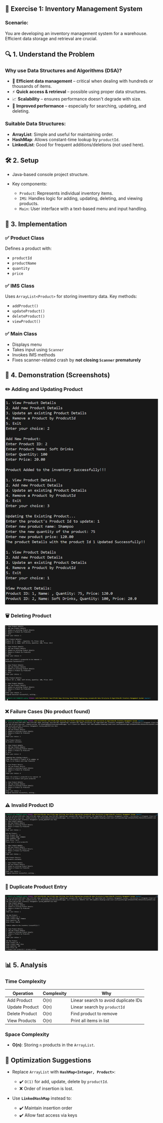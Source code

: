 ## 📘 **Exercise 1: Inventory Management System**

### **Scenario:**

You are developing an inventory management system for a warehouse. Efficient data storage and retrieval are crucial.

## 🔍 1. Understand the Problem

### **Why use Data Structures and Algorithms (DSA)?**

* 🧠 **Efficient data management** – critical when dealing with hundreds or thousands of items.
* ⚡ **Quick access & retrieval** – possible using proper data structures.
* 📈 **Scalability** – ensures performance doesn't degrade with size.
* 🚀 **Improved performance** – especially for searching, updating, and deleting.

### **Suitable Data Structures:**

* **ArrayList**: Simple and useful for maintaining order.
* **HashMap**: Allows constant-time lookup by `productId`.
* **LinkedList**: Good for frequent additions/deletions (not used here).

## 🛠️ 2. Setup

* Java-based console project structure.
* Key components:

  * `Product`: Represents individual inventory items.
  * `IMS`: Handles logic for adding, updating, deleting, and viewing products.
  * `Main`: User interface with a text-based menu and input handling.

## 🔧 3. Implementation

### ✅ **Product Class**

Defines a product with:

* `productId`
* `productName`
* `quantity`
* `price`

### ✅ **IMS Class**

Uses `ArrayList<Product>` for storing inventory data. Key methods:

* `addProduct()`
* `updateProduct()`
* `deleteProduct()`
* `viewProduct()`

### ✅ **Main Class**

* Displays menu
* Takes input using `Scanner`
* Invokes IMS methods
* Fixes scanner-related crash by **not closing `Scanner` prematurely**

## 🧪 4. Demonstration (Screenshots)

### ✏️ **Adding and Updating Product**

![Updating Product Details](./assets/Updating%20Product%20Details.png)

### 🗑️ **Deleting Product**

![Deletion](./assets/Deletion.png)

### ❌ **Failure Cases (No product found)**

![Failure Cases](./assets/Failure%20Cases.png)

### ⚠️ **Invalid Product ID**

![Invalid ProductId](./assets/Invalid%20ProductId.png)

### 🔁 **Duplicate Product Entry**

![Already Exists](./assets/Already%20Exists.png)

## 📊 5. Analysis

### **Time Complexity**

| Operation      | Complexity | Why                                  |
| -------------- | ---------- | ------------------------------------ |
| Add Product    | O(n)       | Linear search to avoid duplicate IDs |
| Update Product | O(n)       | Linear search by `productId`         |
| Delete Product | O(n)       | Find product to remove               |
| View Products  | O(n)       | Print all items in list              |

### **Space Complexity**

* **O(n)**: Storing `n` products in the `ArrayList`.

## 🚀 Optimization Suggestions

* Replace `ArrayList` with **`HashMap<Integer, Product>`**:

  * ✔️ `O(1)` for add, update, delete by `productId`.
  * ❌ Order of insertion is lost.
* Use **`LinkedHashMap`** instead to:

  * ✔️ Maintain insertion order
  * ✔️ Allow fast access via keys